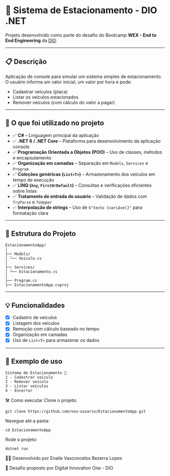 # 🚗 Sistema de Estacionamento - DIO .NET

Projeto desenvolvido como parte do desafio do Bootcamp **WEX - End to End Engineering** da [DIO](https://www.dio.me/).

---

## 📋 Descrição

Aplicação de console para simular um sistema simples de estacionamento. O usuário informa um valor inicial, um valor por hora e pode:

- Cadastrar veículos (placa)
- Listar os veículos estacionados
- Remover veículos (com cálculo do valor a pagar)

---

## 🧠 O que foi utilizado no projeto

- ✅ **C#** – Linguagem principal da aplicação
- ✅ **.NET 6 / .NET Core** – Plataforma para desenvolvimento da aplicação console
- ✅ **Programação Orientada a Objetos (POO)** – Uso de classes, métodos e encapsulamento
- ✅ **Organização em camadas** – Separação em `Models`, `Services` e `Program`
- ✅ **Coleções genéricas (`List<T>`)** – Armazenamento dos veículos em tempo de execução
- ✅ **LINQ (`Any`, `FirstOrDefault`)** – Consultas e verificações eficientes sobre listas
- ✅ **Tratamento de entrada do usuário** – Validação de dados com `TryParse` e `ToUpper`
- ✅ **Interpolação de strings** – Uso de `$"texto {variável}"` para formatação clara

---

## 📂 Estrutura do Projeto

```
EstacionamentoApp/
│
├── Models/
│ └── Veiculo.cs
│
├── Services/
│ └── Estacionamento.cs
│
├── Program.cs
├── EstacionamentoApp.csproj
```

---

## 💡 Funcionalidades

- [x] Cadastro de veículos
- [x] Listagem dos veículos
- [x] Remoção com cálculo baseado no tempo
- [x] Organização em camadas
- [x] Uso de `List<T>` para armazenar os dados

---

## 🧪 Exemplo de uso

```
Sistema de Estacionamento 🚗
1 - Cadastrar veículo
2 - Remover veículo
3 - Listar veículos
4 - Encerrar
```

🛠️ Como executar
Clone o projeto:

```
git clone https://github.com/seu-usuario/EstacionamentoApp.git
```

Navegue até a pasta:
```
cd EstacionamentoApp
```

Rode o projeto:
```
dotnet run
```

👩‍💻 Desenvolvido por
Enaile Vasconcelos Bezerra Lopes

🚀 Desafio proposto por
Digital Innovation One - DIO
